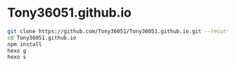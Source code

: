 # Tony36051.github.io

```bash
git clone https://github.com/Tony36051/Tony36051.github.io.git --recursive
cd Tony36051.github.io
npm install
hexo g
hexo s
```